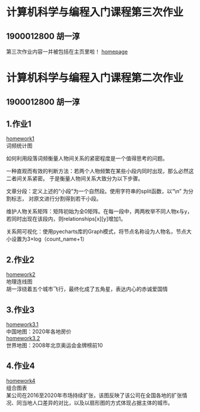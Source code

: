 # 计算机科学与编程入门课程第三次作业  
## 1900012800 胡一淳  
第三次作业内容一并被包括在主页里啦！
[homepage][6]

# 计算机科学与编程入门课程第二次作业  
## 1900012800 胡一淳  

## 1.作业1  
[homework1][1]  
词频统计图

如何利用段落词频衡量人物间关系的紧密程度是一个值得思考的问题。 

一种直观而有效的判断方法：若两个人物频繁在某些小段内同时出现，那么必然这二者间关系紧密。
于是衡量人物间关系大致分为以下步骤。 

文章分段：定义上述的“小段”为一个自然段。使用字符串的split函数，以“\n” 为分割标志，
对原文进行分割得到若干小段。 

维护人物关系矩阵：矩阵初始为全0矩阵。在每一段中，两两枚举不同人物x与y，若同时出现在该段内，则relationships[x][y]增加1。 

关系网可视化：使用pyecharts库的Graph模式，将节点名称设为人物名，节点大小设置为3×log（count_name+1）

## 2.作业2  
[homework2][2]  
地理连线图  
胡一淳绕着五个城市飞行，最终化成了五角星，表达内心的赤诚爱国情


## 3.作业3
[homework3.1][3]  
中国地图：2020年各地房价  
[homework3.2][4]  
世界地图：2008年北京奥运会金牌榜前10

## 4.作业4
[homework4][5]  
组合图表  
某公司在2016至2020年市场持续扩张，该图反映了该公司在全国各地的扩张情况、同当地人口差异的对比，以及以扇形图的方式体现占据主体的城市。

[1]:https://mogician233.github.io/word_freq.html
[2]:https://mogician233.github.io/geo_line_star.html
[3]:https://mogician233.github.io/%E5%90%84%E7%9C%81%E7%9C%81%E4%BC%9A%E5%9F%8E%E5%B8%82%E6%88%BF%E4%BB%B7%E6%95%B0%E6%8D%AE%E5%9C%B0%E5%9B%BE_map.html
[4]:https://mogician233.github.io/Beijing2008.html
[5]:https://mogician233.github.io/MarketExpand.html
[6]:https://mogician233.github.io/hw3/homepage.html
